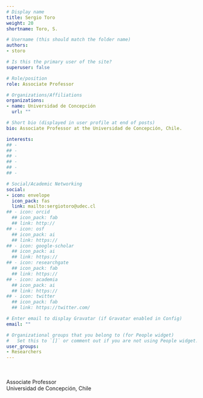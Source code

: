 ```yaml
---
# Display name
title: Sergio Toro
weight: 20
shortname: Toro, S.

# Username (this should match the folder name)
authors:
- storo

# Is this the primary user of the site?
superuser: false

# Role/position
role: Associate Professor

# Organizations/Affiliations
organizations:
- name: Universidad de Concepción
  url: ""

# Short bio (displayed in user profile at end of posts)
bio: Associate Professor at the Universidad de Concepción, Chile.

interests:
## -
## -
## -
## -
## -
## -

# Social/Academic Networking
social:
- icon: envelope
  icon_pack: fas
  link: mailto:sergiotoro@udec.cl
## - icon: orcid
  ## icon_pack: fab
  ## link: http://
## - icon: osf
  ## icon_pack: ai
  ## link: https://
## - icon: google-scholar
  ## icon_pack: ai
  ## link: https://
## - icon: researchgate
  ## icon_pack: fab
  ## link: https://
## - icon: academia
  ## icon_pack: ai
  ## link: https://
## - icon: twitter
  ## icon_pack: fab
  ## link: https://twitter.com/

# Enter email to display Gravatar (if Gravatar enabled in Config)
email: ""

# Organizational groups that you belong to (for People widget)
#   Set this to `[]` or comment out if you are not using People widget.
user_groups:
- Researchers
---
```


\
\
Associate Professor \
Universidad de Concepción, Chile
